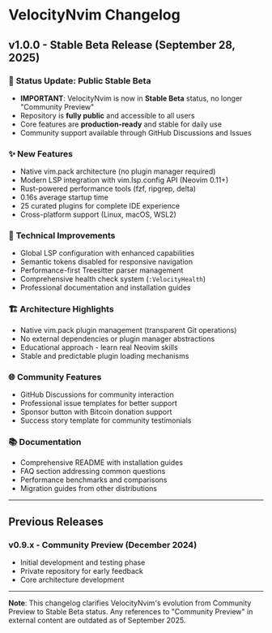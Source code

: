 # VelocityNvim Changelog

## v1.0.0 - Stable Beta Release (September 28, 2025)

### 🚀 **Status Update: Public Stable Beta**
- **IMPORTANT**: VelocityNvim is now in **Stable Beta** status, no longer "Community Preview"
- Repository is **fully public** and accessible to all users
- Core features are **production-ready** and stable for daily use
- Community support available through GitHub Discussions and Issues

### ✨ **New Features**
- Native vim.pack architecture (no plugin manager required)
- Modern LSP integration with vim.lsp.config API (Neovim 0.11+)
- Rust-powered performance tools (fzf, ripgrep, delta)
- 0.16s average startup time
- 25 curated plugins for complete IDE experience
- Cross-platform support (Linux, macOS, WSL2)

### 🔧 **Technical Improvements**
- Global LSP configuration with enhanced capabilities
- Semantic tokens disabled for responsive navigation
- Performance-first Treesitter parser management
- Comprehensive health check system (`:VelocityHealth`)
- Professional documentation and installation guides

### 🏗️ **Architecture Highlights**
- Native vim.pack plugin management (transparent Git operations)
- No external dependencies or plugin manager abstractions
- Educational approach - learn real Neovim skills
- Stable and predictable plugin loading mechanisms

### 🌐 **Community Features**
- GitHub Discussions for community interaction
- Professional issue templates for better support
- Sponsor button with Bitcoin donation support
- Success story template for community testimonials

### 📚 **Documentation**
- Comprehensive README with installation guides
- FAQ section addressing common questions
- Performance benchmarks and comparisons
- Migration guides from other distributions

---

## Previous Releases

### v0.9.x - Community Preview (December 2024)
- Initial development and testing phase
- Private repository for early feedback
- Core architecture development

---

**Note**: This changelog clarifies VelocityNvim's evolution from Community Preview to Stable Beta status. Any references to "Community Preview" in external content are outdated as of September 2025.